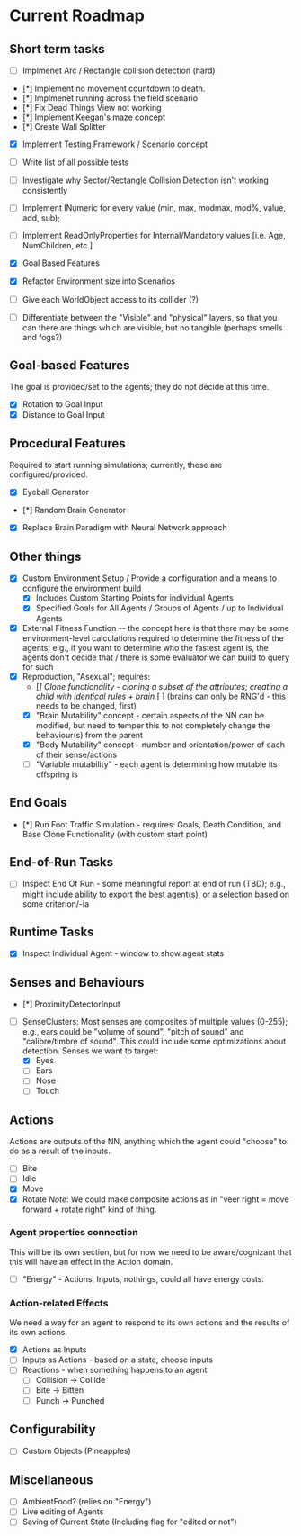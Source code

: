 # Current Roadmap
## Short term tasks
* [ ] Implmenet Arc / Rectangle collision detection (hard)
* [*] Implement no movement countdown to death.
* [*] Implmenet running across the field scenario
* [*] Fix Dead Things View not working
* [*] Implement Keegan's maze concept
* [*] Create Wall Splitter
* [x] Implement Testing Framework / Scenario concept
* [ ] Write list of all possible tests
* [ ] Investigate why Sector/Rectangle Collision Detection isn't working consistently
* [ ] Implement INumeric for every value (min, max, modmax, mod%, value, add, sub);
* [ ] Implement ReadOnlyProperties for Internal/Mandatory values [i.e. Age, NumChildren, etc.]
* [x] Goal Based Features
* [x] Refactor Environment size into Scenarios
* [ ] Give each WorldObject access to its collider (?)
* [ ] Differentiate between the "Visible" and "physical" layers, so that you can there are things which are visible, but no tangible (perhaps smells and fogs?)


## Goal-based Features
The goal is provided/set to the agents; they do not decide at this time.
* [x] Rotation to Goal Input
* [x] Distance to Goal Input

## Procedural Features
Required to start running simulations; currently, these are configured/provided.
* [x] Eyeball Generator
* [*] Random Brain Generator
* [x] Replace Brain Paradigm with Neural Network approach

## Other things
* [x] Custom Environment Setup / Provide a configuration and a means to configure the environment build
   * [x] Includes Custom Starting Points for individual Agents
   * [x] Specified Goals for All Agents / Groups of Agents / up to Individual Agents
* [x] External Fitness Function -- the concept here is that there may be some environment-level calculations required to determine the fitness of the agents; e.g., if you want to determine who the fastest agent is, the agents don't decide that / there is some evaluator we can build to query for such
* [x] Reproduction, "Asexual"; requires:
   * [*] Clone functionality - cloning a subset of the attributes; creating a child with identical rules + brain* [ ] (brains can only be RNG'd - this needs to be changed, first)
   * [x] "Brain Mutability" concept - certain aspects of the NN can be modified, but need to temper this to not completely change the behaviour(s) from the parent
   * [x] "Body Mutability" concept - number and orientation/power of each of their sense/actions
   * [ ] "Variable mutability" - each agent is determining how mutable its offspring is

## End Goals
* [*] Run Foot Traffic Simulation - requires: Goals, Death Condition, and Base Clone Functionality (with custom start point)

## End-of-Run Tasks
* [ ] Inspect End Of Run - some meaningful report at end of run (TBD); e.g., might include ability to export the best agent(s), or a selection based on some criterion/-ia

## Runtime Tasks
* [x] Inspect Individual Agent - window to show agent stats

## Senses and Behaviours
* [*] ProximityDetectorInput
* [ ] SenseClusters: Most senses are composites of multiple values (0-255); e.g., ears could be "volume of sound", "pitch of sound" and "calibre/timbre of sound". This could include some optimizations about detection. Senses we want to target:
   * [x] Eyes
   * [ ] Ears
   * [ ] Nose
   * [ ] Touch

## Actions
Actions are outputs of the NN, anything which the agent could "choose" to do as a result of the inputs.
* [ ] Bite
* [ ] Idle
* [x] Move
* [x] Rotate
_Note_: We could make composite actions as in "veer right = move forward + rotate right" kind of thing.

### Agent properties connection
This will be its own section, but for now we need to be aware/cognizant that this will have an effect in the Action domain.
* [ ] "Energy" - Actions, Inputs, nothings, could all have energy costs.

### Action-related Effects
We need a way for an agent to respond to its own actions and the results of its own actions.
* [x] Actions as Inputs
* [ ] Inputs as Actions - based on a state, choose inputs
* [ ] Reactions - when something happens to an agent
   * [ ] Collision -> Collide
   * [ ] Bite -> Bitten
   * [ ] Punch -> Punched

## Configurability
* [ ] Custom Objects (Pineapples)

## Miscellaneous
* [ ] AmbientFood? (relies on "Energy")
* [ ] Live editing of Agents
* [ ] Saving of Current State (Including flag for "edited or not")
